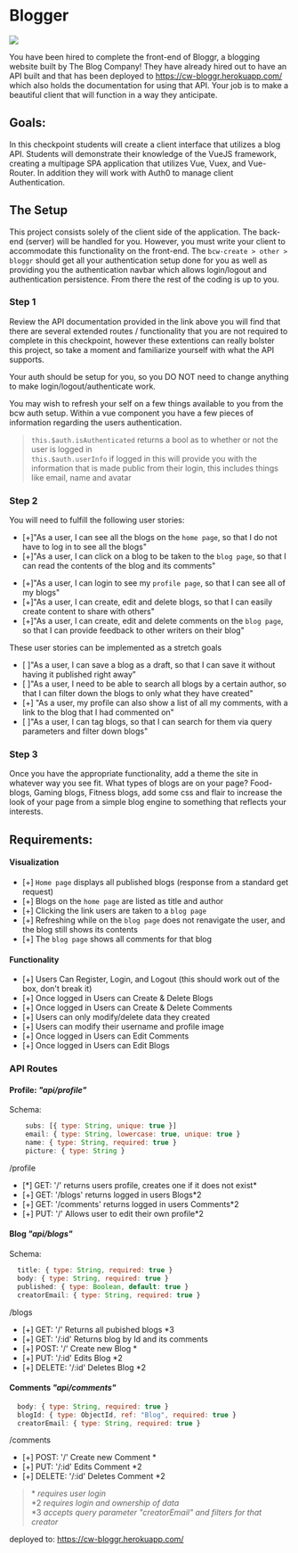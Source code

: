 # Blogger

![](https://images.unsplash.com/photo-1499750310107-5fef28a66643?ixlib=rb-1.2.1&ixid=eyJhcHBfaWQiOjEyMDd9&auto=format&fit=crop&w=1950&q=80)

You have been hired to complete the front-end of Bloggr, a blogging website built by The Blog Company! They have already hired out to have an API built and that has been deployed to https://cw-bloggr.herokuapp.com/ which also holds the documentation for using that API. Your job is to make a beautiful client that will function in a way they anticipate.

## Goals:

In this checkpoint students will create a client interface that utilizes a blog API. Students will demonstrate their knowledge of the VueJS framework, creating a multipage SPA application that utilizes Vue, Vuex, and Vue-Router. In addition they will work with Auth0 to manage client Authentication.

## The Setup

This project consists solely of the client side of the application. The back-end (server) will be handled for you. However, you must write your client to accommodate this functionality on the front-end. The `bcw-create > other > bloggr` should get all your authentication setup done for you as well as providing you the authentication navbar which allows login/logout and authentication persistence. From there the rest of the coding is up to you.

### Step 1

Review the API documentation provided in the link above you will find that there are several extended routes / functionality that you are not required to complete in this checkpoint, however these extentions can really bolster this project, so take a moment and familiarize yourself with what the API supports.

Your auth should be setup for you, so you DO NOT need to change anything to make login/logout/authenticate work.

You may wish to refresh your self on a few things available to you from the bcw auth setup. Within a vue component you have a few pieces of information regarding the users authentication.

> `this.$auth.isAuthenticated` returns a bool as to whether or not the user is logged in \
> `this.$auth.userInfo` if logged in this will provide you with the information that is made public from their login, this includes things like email, name and avatar

### Step 2

You will need to fulfill the following user stories:

- [+]"As a user, I can see all the blogs on the `home page`, so that I do not have to log in to see all the blogs"
- [+]"As a user, I can click on a blog to be taken to the `blog page`, so that I can read the contents of the blog and its comments"

* [+]"As a user, I can login to see my `profile page`, so that I can see all of my blogs"
* [+]"As a user, I can create, edit and delete blogs, so that I can easily create content to share with others"
* [+]"As a user, I can create, edit and delete comments on the `blog page`, so that I can provide feedback to other writers on their blog"

These user stories can be implemented as a stretch goals

- [ ]"As a user, I can save a blog as a draft, so that I can save it without having it published right away"
- [ ]"As a user, I need to be able to search all blogs by a certain author, so that I can filter down the blogs to only what they have created"
- [+] "As a user, my profile can also show a list of all my comments, with a link to the blog that I had commented on"
- [ ]"As a user, I can tag blogs, so that I can search for them via query parameters and filter down blogs"

### Step 3

Once you have the appropriate functionality, add a theme the site in whatever way you see fit. What types of blogs are on your page? Food-blogs, Gaming blogs, Fitness blogs, add some css and flair to increase the look of your page from a simple blog engine to something that reflects your interests.

## Requirements:

#### Visualization

- [+] `Home page` displays all published blogs (response from a standard get request)
- [+] Blogs on the `home page` are listed as title and author
- [+] Clicking the link users are taken to a `blog page`
- [+] Refreshing while on the `blog page` does not renavigate the user, and the blog still shows its contents
- [+] The `blog page` shows all comments for that blog

#### Functionality

- [+] Users Can Register, Login, and Logout (this should work out of the box, don't break it)
- [+] Once logged in Users can Create & Delete Blogs
- [+] Once logged in Users can Create & Delete Comments
- [+] Users can only modify/delete data they created
- [+] Users can modify their username and profile image
- [+] Once logged in Users can Edit Comments
- [+] Once logged in Users can Edit Blogs

### API Routes

#### Profile: _"api/profile"_

Schema:

```javascript
    subs: [{ type: String, unique: true }]
    email: { type: String, lowercase: true, unique: true }
    name: { type: String, required: true }
    picture: { type: String }
```

/profile

- [*] GET: '/' returns users profile, creates one if it does not exist\*
- [+] GET: '/blogs' returns logged in users Blogs\*2
- [+] GET: '/comments' returns logged in users Comments\*2
- [+] PUT: '/' Allows user to edit their own profile\*2

#### Blog _"api/blogs"_

Schema:

```javascript
  title: { type: String, required: true }
  body: { type: String, required: true }
  published: { type: Boolean, default: true }
  creatorEmail: { type: String, required: true }
```

/blogs

- [+] GET: '/' Returns all pubished blogs \*3
- [+] GET: '/:id' Returns blog by Id and its comments
- [+] POST: '/' Create new Blog \*
- [+] PUT: '/:id' Edits Blog \*2
- [+] DELETE: '/:id' Deletes Blog \*2

#### Comments _"api/comments"_

```javascript
  body: { type: String, required: true }
  blogId: { type: ObjectId, ref: "Blog", required: true }
  creatorEmail: { type: String, required: true }
```

/comments

- [+] POST: '/' Create new Comment \*
- [+] PUT: '/:id' Edits Comment \*2
- [+] DELETE: '/:id' Deletes Comment \*2

> \* _requires user login_ \
> \*2 _requires login and ownership of data_ \
> \*3 _accepts query parameter "creatorEmail" and filters for that creator_

deployed to: https://cw-bloggr.herokuapp.com/
